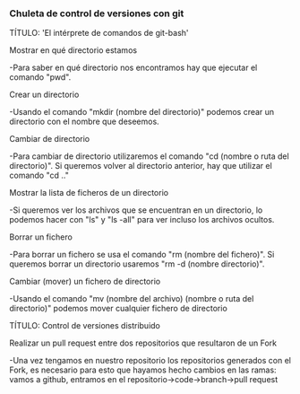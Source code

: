 ### Chuleta de control de versiones con git

TÍTULO: 'El intérprete de comandos de git-bash' 

Mostrar en qué directorio estamos

-Para saber en qué directorio nos encontramos hay que ejecutar el comando "pwd".

Crear un directorio

-Usando el comando "mkdir (nombre del directorio)" podemos crear un directorio con el nombre que deseemos.

Cambiar de directorio

-Para cambiar de directorio utilizaremos el comando "cd (nombre o ruta del directorio)". Si queremos volver al directorio anterior,
hay que utilizar el comando "cd .."

Mostrar la lista de ficheros de un directorio

-Si queremos ver los archivos que se encuentran en un directorio, lo podemos hacer con "ls" y "ls -all" para ver incluso los archivos ocultos.

Borrar un fichero

-Para borrar un fichero se usa el comando "rm (nombre del fichero)". Si queremos borrar un directorio usaremos "rm -d (nombre directorio)".

Cambiar (mover) un fichero de directorio

-Usando el comando "mv (nombre del archivo) (nombre o ruta del directorio)" podemos mover cualquier fichero de directorio


TÍTULO: Control de versiones distribuido

Realizar un pull request entre dos repositorios que resultaron de un Fork

-Una vez tengamos en nuestro repositorio los repositorios generados con el Fork, es necesario para esto que hayamos hecho cambios en las ramas: vamos a github, entramos en el repositorio->code->branch->pull request
